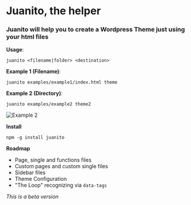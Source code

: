 # Juanito, the helper

### Juanito will help you to create a Wordpress Theme just using your html files

**Usage**:

  `juanito <filename|folder> <destination>`

**Example 1 (Filename)**:

  `juanito examples/example1/index.html theme`

**Example 2 (Directory)**:

  `juanito examples/example2 theme2`
  
  ![Example 2](https://raw.githubusercontent.com/alvaroveliz/juanito/master/examples/juanito_example.gif)

**Install**

  `npm -g install juanito`

**Roadmap**

  * Page, single and functions files
  * Custom pages and custom single files
  * Sidebar files
  * Theme Configuration
  * "The Loop" recognizing via `data-tags`

*This is a beta version*
